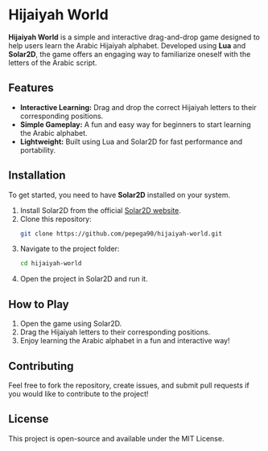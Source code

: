 # Hijaiyah World

**Hijaiyah World** is a simple and interactive drag-and-drop game designed to help users learn the Arabic Hijaiyah alphabet. Developed using **Lua** and **Solar2D**, the game offers an engaging way to familiarize oneself with the letters of the Arabic script.

## Features

- **Interactive Learning:** Drag and drop the correct Hijaiyah letters to their corresponding positions.
- **Simple Gameplay:** A fun and easy way for beginners to start learning the Arabic alphabet.
- **Lightweight:** Built using Lua and Solar2D for fast performance and portability.

## Installation

To get started, you need to have **Solar2D** installed on your system.

1. Install Solar2D from the official [Solar2D website](https://solar2d.com/).
2. Clone this repository:
   ```bash
   git clone https://github.com/pepega90/hijaiyah-world.git
   ```
3. Navigate to the project folder:
   ```bash
   cd hijaiyah-world
   ```
4. Open the project in Solar2D and run it.

## How to Play

1. Open the game using Solar2D.
2. Drag the Hijaiyah letters to their corresponding positions.
3. Enjoy learning the Arabic alphabet in a fun and interactive way!

## Contributing

Feel free to fork the repository, create issues, and submit pull requests if you would like to contribute to the project!

## License

This project is open-source and available under the MIT License.
